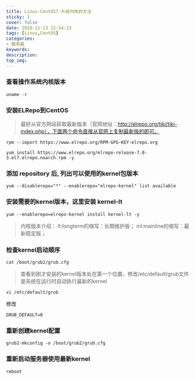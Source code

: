 ```yaml
---
title: Linux-CentOS7-升级内核的方法
sticky: 1
cover: false
date: 2020-11-13 22:54:13
tags: [Linux,CentOS]
categories: 
- 服务器
keywords:
description:
top_img:
---
```


### 查看操作系统内核版本
```
uname -r
```

### 安装ELRepo到CentOS
> 最好从官方网站获取最新版本（官网地址：http://elrepo.org/tiki/tiki-index.php），下面两个命令直接从官网上复制最新版的即可。

```
rpm --import https://www.elrepo.org/RPM-GPG-KEY-elrepo.org
```
```
yum install https://www.elrepo.org/elrepo-release-7.0-3.el7.elrepo.noarch.rpm -y
```

### 添加 repository 后, 列出可以使用的kernel包版本

```
yum --disablerepo="*" --enablerepo="elrepo-kernel" list available
```

### 安装需要的kernel版本，这里安装 kernel-lt

```
yum --enablerepo=elrepo-kernel install kernel-lt -y
```

> 内核版本介绍：
lt:longterm的缩写：长期维护版；
ml:mainline的缩写：最新稳定版；

### 检查kernel启动顺序

```
cat /boot/grub2/grub.cfg
```

> 查看到刚才安装的kernel版本处在第一个位置，修改/etc/default/grub文件是系统在运行时自动执行最新的kernel

```
vi /etc/default/grub
```

修改
```
GRUB_DEFAULT=0
```

### 重新创建kernel配置

```
grub2-mkconfig -o /boot/grub2/grub.cfg
```

### 重新启动服务器使用最新kernel

```
reboot
```